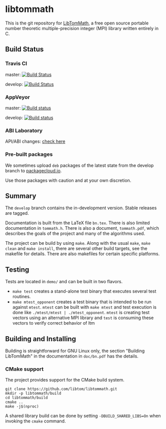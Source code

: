 # libtommath

This is the git repository for [LibTomMath](http://www.libtom.net/LibTomMath/), a free open source portable number theoretic multiple-precision integer (MPI) library written entirely in C.

## Build Status

### Travis CI

master: [![Build Status](https://github.com/libtom/libtommath/actions/workflows/main.yml/badge.svg?branch=master)](https://github.com/libtom/libtommath/actions/workflows/main.yml?query=branch%3Amaster+++)

develop: [![Build Status](https://github.com/libtom/libtommath/actions/workflows/main.yml/badge.svg?branch=develop)](https://github.com/libtom/libtommath/actions/workflows/main.yml?query=branch%3Adevelop+++)

### AppVeyor

master: [![Build status](https://ci.appveyor.com/api/projects/status/b80lpolw3i8m6hsh/branch/master?svg=true)](https://ci.appveyor.com/project/libtom/libtommath/branch/master)

develop: [![Build status](https://ci.appveyor.com/api/projects/status/b80lpolw3i8m6hsh/branch/develop?svg=true)](https://ci.appveyor.com/project/libtom/libtommath/branch/develop)

### ABI Laboratory

API/ABI changes: [check here](https://abi-laboratory.pro/tracker/timeline/libtommath/)

### Pre-built packages

We sometimes upload `deb` packages of the latest state from the develop branch to [packagecloud.io](https://packagecloud.io/libtom/packages).

Use those packages with caution and at your own discretion.

## Summary

The `develop` branch contains the in-development version. Stable releases are tagged.

Documentation is built from the LaTeX file `bn.tex`. There is also limited documentation in `tommath.h`.
There is also a document, `tommath.pdf`, which describes the goals of the project and many of the algorithms used.

The project can be build by using `make`. Along with the usual `make`, `make clean` and `make install`,
there are several other build targets, see the makefile for details.
There are also makefiles for certain specific platforms.

## Testing

Tests are located in `demo/` and can be built in two flavors.
* `make test` creates a stand-alone test binary that executes several test routines.
* `make mtest_opponent` creates a test binary that is intended to be run against `mtest`.
  `mtest` can be built with `make mtest` and test execution is done like `./mtest/mtest | ./mtest_opponent`.
  `mtest` is creating test vectors using an alternative MPI library and `test` is consuming these vectors to verify correct behavior of ltm

## Building and Installing

Building is straightforward for GNU Linux only, the section "Building LibTomMath" in the documentation in `doc/bn.pdf` has the details.

### CMake support

The project provides support for the CMake build system.

```
git clone https://github.com/libtom/libtommath.git
mkdir -p libtommath/build
cd libtommath/build
cmake ..
make -j$(nproc)
```

A shared library build can be done by setting `-DBUILD_SHARED_LIBS=On` when invoking the `cmake` command.

